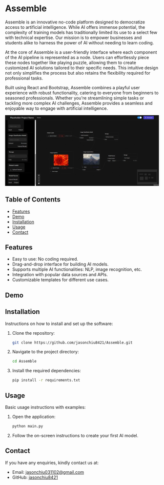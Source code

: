 # Assemble
Assemble is an innovative no-code platform designed to democratize access to artificial intelligence. While AI offers immense potential, the complexity of training models has traditionally limited its use to a select few with technical expertise. Our mission is to empower businesses and students alike to harness the power of AI without needing to learn coding.

At the core of Assemble is a user-friendly interface where each component of the AI pipeline is represented as a node. Users can effortlessly piece these nodes together like playing puzzle, allowing them to create customized AI solutions tailored to their specific needs. This intuitive design not only simplifies the process but also retains the flexibility required for professional tasks.

Built using React and Bootstrap, Assemble combines a playful user experience with robust functionality, catering to everyone from beginners to seasoned professionals. Whether you're streamlining simple tasks or tackling more complex AI challenges, Assemble provides a seamless and enjoyable way to engage with artificial intelligence.

![Example of UI](./ui_example.jpg?raw=true)

## Table of Contents

- [Features](#features)
- [Demo](#demo)
- [Installation](#installation)
- [Usage](#usage)
- [Contact](#contact)

## Features

- Easy to use: No coding required.
- Drag-and-drop interface for building AI models.
- Supports multiple AI functionalities: NLP, image recognition, etc.
- Integration with popular data sources and APIs.
- Customizable templates for different use cases.

## Demo

## Installation

Instructions on how to install and set up the software:

1. Clone the repository:
   ```bash
   git clone https://github.com/jasonchiu8421/Assemble.git
   ```
2. Navigate to the project directory:
   ```bash
   cd Assemble
   ```
3. Install the required dependencies:
   ```bash
   pip install -r requirements.txt
   ```

## Usage

Basic usage instructions with examples:

1. Open the application:
   ```bash
   python main.py
   ```
2. Follow the on-screen instructions to create your first AI model.

## Contact
If you have any enquiries, kindly contact us at:
- Email: [jasonchiu031102@gmail.com](mailto:jasonchiu031102@gmail.com)
- GitHub: [jasonchiu8421](https://github.com/jasonchiu8421)
